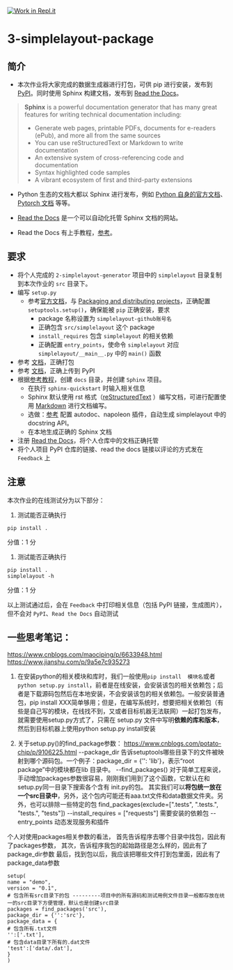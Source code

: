 [![Work in Repl.it](https://classroom.github.com/assets/work-in-replit-14baed9a392b3a25080506f3b7b6d57f295ec2978f6f33ec97e36a161684cbe9.svg)](https://classroom.github.com/online_ide?assignment_repo_id=3702592&assignment_repo_type=AssignmentRepo)
# 3-simplelayout-package

## 简介

- 本次作业将大家完成的数据生成器进行打包，可供 pip 进行安装，发布到 [PyPI](https://pypi.org/)。同时使用 Sphinx 构建文档，发布到 [Read the Docs](https://readthedocs.org/)。


>**Sphinx** is a powerful documentation generator that has many great features for writing technical documentation including:
>- Generate web pages, printable PDFs, documents for e-readers (ePub), and more all from the same sources
>- You can use reStructuredText or Markdown to write documentation
>- An extensive system of cross-referencing code and documentation
>- Syntax highlighted code samples
>- A vibrant ecosystem of first and third-party extensions

- Python 生态的文档大都以 Sphinx 进行发布，例如 [Python 自身的官方文档](https://docs.python.org/3/)、[Pytorch 文档](https://pytorch.org/docs/stable/index.html) 等等。

- [Read the Docs](https://readthedocs.org/) 是一个可以自动化托管 Sphinx 文档的网站。

- Read the Docs 有上手教程，[参考](https://docs.readthedocs.io/en/stable/intro/getting-started-with-sphinx.html)。

## 要求

- 将个人完成的 `2-simplelayout-generator` 项目中的 `simplelayout` 目录复制到本次作业的 `src` 目录下。
- 编写 `setup.py`
  - 参考[官方文档](https://docs.python.org/3/distributing/index.html#reading-the-python-packaging-user-guide)，与 [Packaging and distributing projects](https://packaging.python.org/guides/distributing-packages-using-setuptools/)，正确配置 `setuptools.setup()`，确保能被 `pip` 正确安装，要求
    - package 名称设置为 `simplelayout-github账号名`
    - 正确包含 `src/simplelayout` 这个 package
    - `install_requires` 包含 `simplelayout` 的相关依赖
    - 正确配置 `entry_points`，使命令 `simplelayout` 对应 `simplelayout/__main__.py` 中的 `main()` 函数
- 参考 [文档](https://packaging.python.org/guides/distributing-packages-using-setuptools/#packaging-your-project)，正确打包
- 参考 [文档](https://packaging.python.org/guides/distributing-packages-using-setuptools/#id77)，正确上传到 PyPI
- 根据[参考教程](https://docs.readthedocs.io/en/stable/intro/getting-started-with-sphinx.html)，创建 `docs` 目录，并创建 `Sphinx` 项目。
  - 在执行 `sphinx-quickstart` 时输入相关信息
  - Sphinx 默认使用 rst 格式（[reStructuredText](https://www.sphinx-doc.org/en/master/usage/restructuredtext/basics.html) ）编写文档，可进行配置使用 [Markdown](https://docs.readthedocs.io/en/stable/intro/getting-started-with-sphinx.html#using-markdown-with-sphinx) 进行文档编写。
  - 选做：[参考](https://www.sphinx-doc.org/en/master/usage/extensions/napoleon.html) 配置 autodoc、napoleon 插件，自动生成 simplelayout 中的 docstring API。
  - 在本地生成正确的 Sphinx 文档
- 注册 [Read the Docs](https://readthedocs.org/)，将个人仓库中的文档正确托管
- 将个人项目 PyPI 仓库的链接、read the docs 链接以评论的方式发在 `Feedback` 上

## 注意

本次作业的在线测试分为以下部分：
1. 测试能否正确执行
  ```
  pip install .
  ```
  分值：1 分
1. 测试能否正确执行
  ```
  pip install .
  simplelayout -h
  ```
  分值：1 分

以上测试通过后，会在 `Feedback` 中打印相关信息（包括 PyPI 链接，生成图片），但不会对 `PyPI`、`Read the Docs` 自动测试

## 一些思考笔记：
https://www.cnblogs.com/maociping/p/6633948.html
https://www.jianshu.com/p/9a5e7c935273

1. 在安装python的相关模块和库时，我们一般使用```pip install  模块名```或者```python setup.py install```，前者是在线安装，会安装该包的相关依赖包；后者是下载源码包然后在本地安装，不会安装该包的相关依赖包。一般安装普通包，pip install XXX简单够用；但是，在编写系统时，想要把相关依赖包（有些是自己写的模块，在线找不到，又或者目标机器无法联网）一起打包发布，就需要使用setup.py方式了，只需在 setup.py 文件中写明**依赖的库和版本**，然后到目标机器上使用python setup.py install安装

2. 关于setup.py()的find_package参数：
https://www.cnblogs.com/potato-chip/p/9106225.html
--package_dir 告诉setuptools哪些目录下的文件被映射到哪个源码包。一个例子：package_dir = {'': 'lib'}，表示“root package”中的模块都在lib 目录中。
--find_packages() 对于简单工程来说，手动增加packages参数很容易，刚刚我们用到了这个函数，它默认在和setup.py同一目录下搜索各个含有 init.py的包。
其实我们可以**将包统一放在一个src目录中**，另外，这个包内可能还有aaa.txt文件和data数据文件夹。另外，也可以排除一些特定的包
find_packages(exclude=[".tests", ".tests.", "tests.", "tests"])
--install_requires = ["requests"] 需要安装的依赖包
--entry_points 动态发现服务和插件

个人对使用packages相关参数的看法，
首先告诉程序去哪个目录中找包，因此有了packages参数，
其次，告诉程序我包的起始路径是怎么样的，因此有了package_dir参数
最后，找到包以后，我应该把哪些文件打到包里面，因此有了package_data参数
```
setup(
name = "demo",
version = "0.1",
# 包含所有src目录下的包 ---------项目中的所有源码和测试用例文件目录一般都存放在统一的src目录下方便管理，默认也是创建src目录
packages = find_packages('src'),
package_dir = {'':'src'},
package_data = {
# 包含所有.txt文件
'':['.txt'],
# 包含data目录下所有的.dat文件
'test':['data/.dat'],
}
)
```